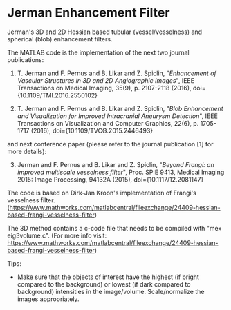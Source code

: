 # Jerman Enhancement Filter
Jerman's 3D and 2D Hessian based tubular (vessel/vesselness) and spherical (blob) enhancement filters.

The MATLAB code is the implementation of the next two journal publications:

1. T. Jerman and F. Pernus and B. Likar and Z. Spiclin, "*Enhancement of Vascular Structures in 3D and 2D Angiographic Images*", IEEE Transactions on Medical Imaging, 35(9), p. 2107-2118 (2016), doi={10.1109/TMI.2016.2550102}

2. T. Jerman and F. Pernus and B. Likar and Z. Spiclin, "*Blob Enhancement and Visualization for Improved Intracranial Aneurysm Detection*", IEEE Transactions on Visualization and Computer Graphics, 22(6), p. 1705-1717 (2016), doi={10.1109/TVCG.2015.2446493}

and next conference paper (please refer to the journal publication [1] for more details):

3. Jerman and F. Pernus and B. Likar and Z. Spiclin, "*Beyond Frangi: an improved multiscale vesselness filter*", Proc. SPIE 9413, Medical Imaging 2015: Image Processing, 94132A (2015), doi={10.1117/12.2081147} 

The code is based on Dirk-Jan Kroon's implementation of Frangi's vesselness filter. (https://www.mathworks.com/matlabcentral/fileexchange/24409-hessian-based-frangi-vesselness-filter)

The 3D method contains a c-code file that needs to be compiled with "mex eig3volume.c". (For more info visit: https://www.mathworks.com/matlabcentral/fileexchange/24409-hessian-based-frangi-vesselness-filter)


Tips:

* Make sure that the objects of interest have the highest (if bright compared to the background) or lowest (if dark compared to background) intensities in the image/volume. Scale/normalize the images appropriately.
